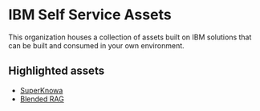 # IBM Self Service Assets

This organization houses a collection of assets built on IBM solutions that can be built and consumed in your own environment.

## Highlighted assets

- [SuperKnowa](https://github.com/ibm-self-service-assets/SuperKnowa)
- [Blended RAG](https://github.com/ibm-self-serve-assets/Blended-RAG)

